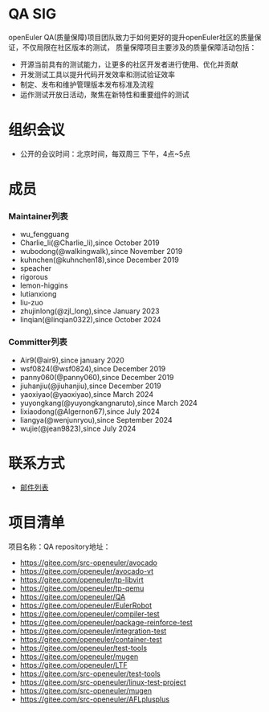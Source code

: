 
# QA SIG
openEuler QA(质量保障)项目团队致力于如何更好的提升openEuler社区的质量保证，不仅局限在社区版本的测试，
质量保障项目主要涉及的质量保障活动包括：
- 开源当前具有的测试能力，让更多的社区开发者进行使用、优化并贡献
- 开发测试工具以提升代码开发效率和测试验证效率
- 制定、发布和维护管理版本发布标准及流程
- 运作测试开放日活动，聚焦在新特性和重要组件的测试

# 组织会议
- 公开的会议时间：北京时间，每双周三 下午，4点~5点

# 成员
### Maintainer列表
- wu_fengguang
- Charlie_li(@Charlie_li),since October 2019
- wubodong(@walkingwalk),since November 2019
- kuhnchen(@kuhnchen18),since December 2019
- speacher
- rigorous
- lemon-higgins
- lutianxiong
- liu-zuo
- zhujinlong(@zjl_long),since January 2023
- linqian(@linqian0322),since October 2024

### Committer列表
- Air9(@air9),since january 2020
- wsf0824(@wsf0824),since December 2019
- panny060(@panny060),since December 2019
- jiuhanjiu(@jiuhanjiu),since December 2019
- yaoxiyao(@yaoxiyao),since March 2024
- yuyongkang(@yuyongkangnaruto),since March 2024
- lixiaodong(@Algernon67),since July 2024
- liangya(@wenjunryou),since September 2024
- wujie(@jean9823),since July 2024

# 联系方式
- [邮件列表](mailto:qa@openeuler.org)

# 项目清单

项目名称：QA
repository地址：
  - https://gitee.com/src-openeuler/avocado
  - https://gitee.com/openeuler/avocado-vt
  - https://gitee.com/openeuler/tp-libvirt
  - https://gitee.com/openeuler/tp-qemu
  - https://gitee.com/openeuler/QA
  - https://gitee.com/openeuler/EulerRobot
  - https://gitee.com/openeuler/compiler-test
  - https://gitee.com/openeuler/package-reinforce-test
  - https://gitee.com/openeuler/integration-test
  - https://gitee.com/openeuler/container-test
  - https://gitee.com/openeuler/test-tools
  - https://gitee.com/openeuler/mugen
  - https://gitee.com/openeuler/LTF
  - https://gitee.com/src-openeuler/test-tools
  - https://gitee.com/src-openeuler/linux-test-project
  - https://gitee.com/src-openeuler/mugen
  - https://gitee.com/src-openeuler/AFLplusplus
